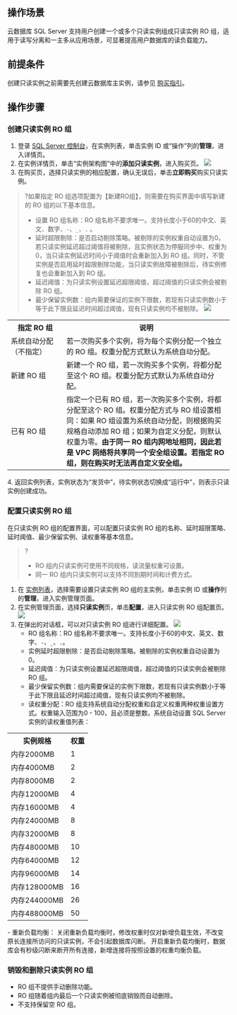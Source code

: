 ## 操作场景
云数据库 SQL Server 支持用户创建一个或多个只读实例组成只读实例 RO 组，适用于读写分离和一主多从应用场景，可显著提高用户数据库的读负载能力。

## 前提条件
创建只读实例之前需要先创建云数据库主实例，请参见 [购买指引](https://intl.cloud.tencent.com/document/product/238/31571)。

## 操作步骤
### 创建只读实例 RO 组
1. 登录 [SQL Server 控制台](https://console.cloud.tencent.com/sqlserver)，在实例列表，单击实例 ID 或“操作”列的**管理**，进入详情页。
2. 在实例详情页，单击“实例架构图”中的**添加只读实例**，进入购买页。
![](https://qcloudimg.tencent-cloud.cn/raw/6acf3d61af70824bae20cbc668e96463.png)
3. 在购买页，选择只读实例的相应配置，确认无误后，单击**立即购买**购买只读实例。
>?如果指定 RO 组选项配置为【新建RO组】，则需要在购买界面中填写新建的 RO 组的以下基本信息。
>- 设置 RO 组名称：RO 组名称不要求唯一。支持长度小于60的中文、英文、数字、`-`、`_`、`.` 。
>- 延时超限剔除：是否启动剔除策略。被剔除的实例权重自动设置为0。若只读实例延迟超过阈值将被剔除，且实例状态为停服同步中、权重为0，当只读实例延迟时间小于阈值时会重新加入到 RO 组。同时，不管实例是否启用延时超限剔除功能，当只读实例故障被剔除后，待实例修复也会重新加入到 RO 组。
>- 延迟阈值：为只读实例设置延迟超限阈值，超过阈值的只读实例会被剔除 RO 组。
>- 最少保留实例数：组内需要保证的实例下限数，若现有只读实例数小于等于此下限且延迟时间超过阈值，现有只读实例均不被剔除。
>![](https://qcloudimg.tencent-cloud.cn/raw/c95128691098cb6eec01c4d55ac2eae7.png)
>
<table><tr><th width="25%">指定 RO 组</th><th width="75%">说明</th></tr>
<tr>
<td>系统自动分配（不指定）</td>
<td>若一次购买多个实例，将为每个实例分配一个独立的 RO 组。权重分配方式默认为系统自动分配。</td></tr>
<tr>
<td>新建 RO 组</td>
<td>新建一个 RO 组，若一次购买多个实例，将都分配至这个 RO 组。权重分配方式默认为系统自动分配。</td></tr>
<tr>
<td>已有 RO 组</td>
<td>指定一个已有 RO 组，若一次购买多个实例，将都分配至这个 RO 组。权重分配方式与 RO 组设置相同：如果 RO 组设置为系统自动分配，则根据购买规格自动添加 RO 组；如果为自定义分配，则默认权重为零。<b>由于同一 RO 组内网地址相同，因此若是 VPC 网络将共享同一个安全组设置。若指定 RO 组，则在购买时无法再自定义安全组。</b></td></tr>
</table>
4. 返回实例列表，实例状态为“发货中”，待实例状态切换成“运行中”，则表示只读实例创建成功。

### 配置只读实例 RO 组
在只读实例 RO 组的配置界面，可以配置只读实例 RO 组的名称、延时超限策略、延时阈值、最少保留实例、读权重等基本信息。
>?
>- RO 组内只读实例可使用不同规格，读流量权重可设置。
>- 同一 RO 组内只读实例可以支持不同到期时间和计费方式。
>
1. 在 [实例列表](https://console.cloud.tencent.com/sqlserver)，选择需要设置只读实例 RO 组的主实例，单击实例 ID 或**操作**列的**管理**，进入实例管理页面。
2. 在实例管理页面，选择**只读实例**页，单击**配置**，进入只读实例 RO 组配置页。
![](https://qcloudimg.tencent-cloud.cn/raw/2e8489adca2b2bdb29ed9cf7e0b13882.png)
3. 在弹出的对话框，可以对只读实例 RO 组进行详细配置。
![](https://qcloudimg.tencent-cloud.cn/raw/5b08812f65c695e216c01a9f8dce9647.png)
   - RO 组名称：RO 组名称不要求唯一。支持长度小于60的中文、英文、数字、`-`、`_`、`.`。
   - 实例延时超限剔除：是否启动剔除策略。被剔除的实例权重自动设置为0。
   - 延迟阈值：为只读实例设置延迟超限阈值，超过阈值的只读实例会被剔除 RO 组。
   - 最少保留实例数：组内需要保证的实例下限数，若现有只读实例数小于等于此下限且延迟时间超过阈值，现有只读实例均不被剔除。
   - 读权重分配：RO 组支持系统自动分配权重和自定义权重两种权重设置方式。权重输入范围为0 - 100，且必须是整数。系统自动设置 SQL Server 实例的读权重值列表：
<table>
<tr><th>实例规格</th><th>权重</th></tr>
<tr>
<td>内存2000MB</td><td>1</td></tr>
<tr>
<td>内存4000MB</td><td>2</td></tr>
<tr>
<td>内存8000MB</td><td>2</td></tr>
<tr>
<td>内存12000MB</td><td>4</td></tr>
<tr>
<td>内存16000MB</td><td>4</td></tr>
<tr>
<td>内存24000MB</td><td>8</td></tr>
<tr>
<td>内存32000MB</td><td>8</td></tr>
<tr>
<td>内存48000MB</td><td>10</td></tr>
<tr>
<td>内存64000MB</td><td>12</td></tr>
<tr>
<td>内存96000MB</td><td>14</td></tr>
<tr>
<td>内存128000MB</td><td>16</td></tr>
<tr>
<td>内存244000MB</td><td>26</td></tr>
<tr>
<td>内存488000MB</td><td>50</td></tr>
</table> 
 - 重新负载均衡：
 关闭重新负载均衡时，修改权重时仅对新增负载生效，不改变原长连接所访问的只读实例，不会引起数据库闪断。
    开启重新负载均衡时，数据库会有秒级闪断来断开所有连接，新增连接将按照设置的权重均衡负载。

### 销毁和删除只读实例 RO 组
- RO 组不提供手动删除功能。
- RO 组随着组内最后一个只读实例被彻底销毁而自动删除。
- 不支持保留空 RO 组。
